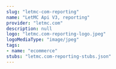 ```yaml
---
slug: "letmc-com-reporting"
name: "LetMC Api V3, reporting"
provider: "letmc.com"
description: null
logo: "letmc.com-reporting-logo.jpeg"
logoMediaType: "image/jpeg"
tags:
- name: "ecommerce"
stubs: "letmc.com-reporting-stubs.json"
---
```

